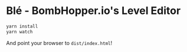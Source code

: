 # Blé - BombHopper.io's Level Editor

```sh
yarn install
yarn watch
```

And point your browser to `dist/index.html`!
